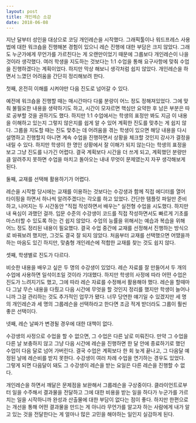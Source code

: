 ```yaml
---
layout: post
title: 개인레슨 소감
date: 2018-06-08
---
```


지난 달부터 성인을 대상으로 코딩 개인레슨을 시작했다. 그래픽툴이나 워드프레스 사용법에 대한 워크숍을 진행해본 경험이 있으니 레슨 진행에 대한 부담은 크지 않았다. 그래도 누군가에게 무언가를 가르친다는 게 오랜만이었기 때문에 그룹보다 개인레슨이 나을 것이라 생각했다. 여러 학생을 지도하는 것보다는 1:1 수업을 통해 요구사항에 맞춰 수업을 진행하겠다는 계획이었다. 하지만 막상 해보니 생각처럼 쉽지 않았다. 개인레슨을 하면서 느꼈던 어려움을 간단히 정리해보려 한다.

첫째, 온전히 이해를 시켜야만 다음 진도로 넘어갈 수 있다.

예전에 워크숍을 진행할 때는 매시간마다 다룰 분량이 어느 정도 정해져있었다. 그에 맞춰 불필요한 내용을 생략하기도 하고, 시간이 모자르면 핵심만 요약한 후 남은 부분은 따로 공부할 것을 권하기도 했다. 하지만 1:1 수업에서는 학생의 표정만 봐도 지금 이 내용을 이해하고 있는지 그렇지 않은지를 쉽게 알 수 있어 계획한 진도를 맞추는 게 쉽지 않다. 그룹을 지도할 때는 진도 맞추는 데 어려움을 겪는 학생이 있으면 해당 내용을 다시 설명하고 진행할지 아니면 계속 수업을 진행하면서 상황을 체크할 것인지 강사가 결정을 내릴 수 있다. 하지만 학생이 한 명인 상황에서 잘 이해가 되지 않는다는 학생의 표정을 보고 그냥 진도를 나가긴 어렵다. 결국 계획보다 시간을 더 쓰게 되고, 계획했던 분량만큼 알려주지 못하면 수업을 마치고 돌아오는 내내 무엇이 문제였는지 자꾸 생각해보게 된다.

둘째, 교재를 선택해 활용하기가 어렵다.

레슨을 시작할 당시에는 교재를 이용하는 것보다는 수강생과 함께 직접 에디터를 열어 타이핑을 하면서 하나씩 알려주겠다는 각오를 하고 있었다. 간단한 템플릿 파일만 준비하고, 나머지는 두 시간동안 "직접 작성하면서 배우는" 실전형 수업을 시도했다. 하지만 내 욕심이 과했던 걸까. 입문 수준의 수강생이 코드를 직접 작성하면서도 빠르게 기초를 마스터할 수 있도록 하는 건 쉽지 않았다. 수업의 능률을 위해서는 예습과 복습을 위해 어느 정도 정리된 내용이 필요했다. 결국 수업 중간에 교재를 선정해서 진행하는 방식으로 바꿔보려 했지만, 그것도 결국 잘 되지 않았다. 처음부터 교재를 선택했으면 어땠을까 하는 마음도 있긴 하지만, 맞춤형 개인레슨에 적합한 교재를 찾는 것도 쉽지 않다.

셋째, 학생별로 진도가 다르다.

비슷한 내용을 배우고 싶은 두 명의 수강생이 있었다. 레슨 자료를 잘 만들어서 두 개의 수업에 사용하면 일석이조일 것이라 기대했다. 하지만 학생의 사정에 따라 어떤 수업은 진도가 느려지기도 했고, 그에 따라 레슨 자료를 수정해서 활용해야 했다. 레슨을 할때마다 그날 무슨 내용을 다뤘고 다음 시간에 무엇을 할 것인지 정리를 했지만 학생이 늘어나니까 그걸 관리하는 것도 추가적인 업무가 됐다. 너무 당연한 얘기일 수 있겠지만 세 명의 개인레슨과 세 명의 그룹레슨을 선택하라고 한다면 조금 적게 받더라도 그룹이 훨씬 좋은 선택이다.

넷째, 레슨 날짜가 변경될 경우에 대한 대책이 없다.

수강생의 사정으로 수업을 할 수 없으면, 그 수업은 다른 날로 미뤄진다. 만약 그 수업을 다른 날 보충하지 않고 그냥 다음 시간에 레슨을 진행하면 한 달 안에 종료하기로 했던 수업이 다음 달로 넘어 가버린다. 결국 수업은 계획보다 한 회 늦게 끝나고, 그 다음달 예정된 날에 레슨비를 받지 못한다. 수강생이 여러 차례 수업을 연기하는 경우도 있었다. 그렇게 되면 다음달이 돼도 그 수강생이 레슨을 받는 요일은 다른 레슨을 진행할 수 없다.

개인레슨을 하면서 깨달은 문제점을 보완해서 그룹레슨을 구상중이다. 클라이언트로부터 일을 수주해서 결과물을 전달하고 그에 대한 비용을 받는 일을 하다가 누군가를 가르치는 일을 시작하니까 완성과 산출물에 대한 부담이 없다는 점이 좋다. 하지만 한편으로는 개선을 통해 어떤 결과물을 만드는 게 아니라 무언가를 알고자 하는 사람에게 내가 알고 있는 것을 전달한다는 게 얼마나 많은 고민을 해야하는 일인지 실감하게 된다.
